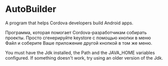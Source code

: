 # AutoBuilder
A program that helps Cordova developers build Android apps.

Программа, которая помогает Cordova-разработчикам собирать проекты. Просто сгенерируйте keystore с помощью кнопки в меню Файл и соберите Ваше приложение другой кнопкой в том же меню.

You must have the Jdk installed, the Path and the JAVA_HOME variables configured. If something doesn't work, try using an older version of the Jdk.
